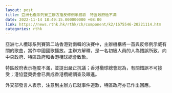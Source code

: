 ```yaml
---
layout: post
title: 亞洲七欖系列賽主辦方播反修例示威歌　特區政府極不滿
date: 2022-11-14 18:49:15.000000000 +08:00
link: https://news.rthk.hk/rthk/ch/component/k2/1675546-20221114.htm
categories: rthk
---
```


亞洲七人欖球系列賽第二站香港對南韓的決賽中，主辦機構將一首與反修例示威有關的歌曲，當作中國國歌播放。主辦方解釋，是一名初級人員的人為錯誤所致，向中央政府、特區政府和香港欖球總會致歉。

特區政府表示極度不滿，並提出嚴正抗議；香港欖球總會認為，有關錯誤不可接受；港協暨奧委會已責成香港欖總調查及跟進。

外交部發言人表示，注意到主辦方已就事件道歉，特區政府亦已作出回應。
